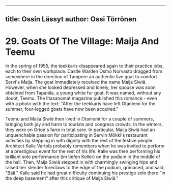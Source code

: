 
---
title: Ossin Lässyt
author: Ossi Törrönen
---

    
# 29. Goats Of The Village: Maija And Teemu

In the spring of 1955, the teekkaris disappeared again to their practice jobs, each to their own workplace. Castle Warden Osmo Norvasto dragged from somewhere in the direction of Tampere an authentic live goat to comfort Servi's Maija. The goat immediately received the name Maija Siwiä. However, when she looked depressed and lonely, her spouse was soon obtained from Tapanila, a young white fur goat. It was named, without any doubt, Teemu. The Iltasanomat  magazine published this romance -  even with a photo with the text: "After the teekkaris have left Otaniemi for the summer, four-legged goats have now been acquired."

Teemu and Maija Siwiä then lived in Otaniemi for a couple of summers, bringing both joy and harm to tourists and congress crowds. In the winters, they were on Orion's farm in total care. In particular, Maija Siwiä had an unquenchable passion for participating in Servin Mökki's restaurant activities by stepping in with dignity with the rest of the festive people. Architect Kalle Vartola probably remembers when he was invited to perform at a prestigious event for the rest of his life. Kalle was then performing his brilliant solo performance (im tiefen Keller) on the podium in the middle of the hall. Then, Maija Siwiä stepped in with charmingly swinging hips and raised her slender foreclaws to the edge of the podium, grimaced, and said, "Bää." Kalle said he had great difficulty continuing his prestige solo there "in the deep basement" after this critique of Maija Siwiä."
